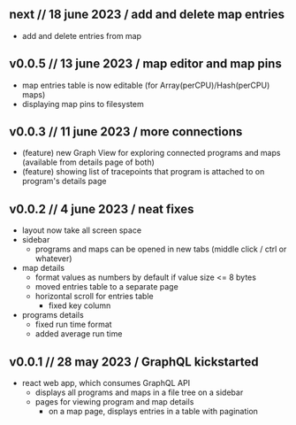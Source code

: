 next // 18 june 2023 / add and delete map entries
--

* add and delete entries from map

v0.0.5 // 13 june 2023 / map editor and map pins
--

* map entries table is now editable (for Array(perCPU)/Hash(perCPU) maps)
* displaying map pins to filesystem

v0.0.3 // 11 june 2023 / more connections
--

* (feature) new Graph View for exploring connected programs and maps (available from details page of both)
* (feature) showing list of tracepoints that program is attached to on program's details page

v0.0.2 // 4 june 2023 / neat fixes
--

* layout now take all screen space
* sidebar
  * programs and maps can be opened in new tabs (middle click / ctrl or whatever)
* map details
  * format values as numbers by default if value size <= 8 bytes
  * moved entries table to a separate page
  * horizontal scroll for entries table
    * fixed key column
* programs details
  * fixed run time format
  * added average run time

v0.0.1 // 28 may 2023 / GraphQL kickstarted
--

* react web app, which consumes GraphQL API
    * displays all programs and maps in a file tree on a sidebar
    * pages for viewing program and map details
        * on a map page, displays entries in a table with pagination